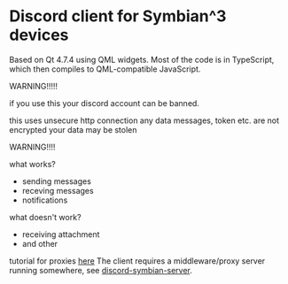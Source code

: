 # Discord client for Symbian^3 devices

Based on Qt 4.7.4 using QML widgets. Most of the code is in TypeScript, which then compiles to QML-compatible JavaScript.

WARNING!!!!!

if you use this your discord account can be banned. 
 

this uses unsecure http connection any data messages, token etc. are not encrypted your data may be stolen

WARNING!!!!


what works?
- sending messages
- receving messages
- notifications

what doesn't work?
- receiving attachment
- and other

tutorial for proxies [here](https://github.com/uwmpr/discord-symbian-fixed/blob/master/dscproxysetup.md)
The client requires a middleware/proxy server running somewhere, see [discord-symbian-server](https://github.com/ruslang02/discord-symbian-server).
